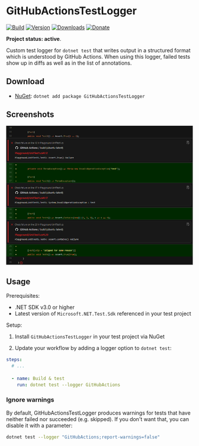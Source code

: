 # GitHubActionsTestLogger

[![Build](https://github.com/Tyrrrz/GitHubActionsTestLogger/workflows/CI/badge.svg?branch=master)](https://github.com/Tyrrrz/GitHubActionsTestLogger/actions)
[![Version](https://img.shields.io/nuget/v/GitHubActionsTestLogger.svg)](https://nuget.org/packages/GitHubActionsTestLogger)
[![Downloads](https://img.shields.io/nuget/dt/GitHubActionsTestLogger.svg)](https://nuget.org/packages/GitHubActionsTestLogger)
[![Donate](https://img.shields.io/badge/donate-$$$-purple.svg)](https://tyrrrz.me/donate)

**Project status: active**.

Custom test logger for `dotnet test` that writes output in a structured format which is understood by GitHub Actions. When using this logger, failed tests show up in diffs as well as in the list of annotations.

## Download

- [NuGet](https://nuget.org/packages/GitHubActionsTestLogger): `dotnet add package GitHubActionsTestLogger`

## Screenshots

![diff](./.screenshots/diff.png)

## Usage

Prerequisites:

- .NET SDK v3.0 or higher
- Latest version of `Microsoft.NET.Test.Sdk` referenced in your test project

Setup:

1. Install `GitHubActionsTestLogger` in your test project via NuGet

2. Update your workflow by adding a logger option to `dotnet test`:

```yaml
steps:
  # ...

  - name: Build & test
    run: dotnet test --logger GitHubActions
```

### Ignore warnings

By default, GitHubActionsTestLogger produces warnings for tests that have neither failed nor succeeded (e.g. skipped). If you don't want that, you can disable it with a parameter:

```sh
dotnet test --logger "GitHubActions;report-warnings=false"
```
